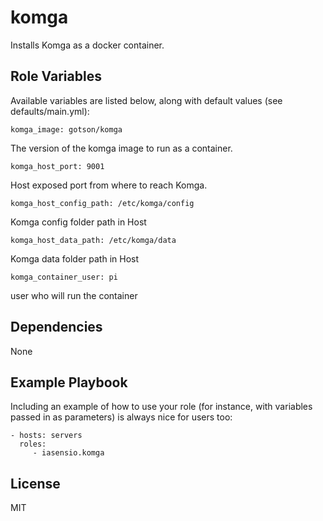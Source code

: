 komga
=========

Installs Komga as a docker container.


Role Variables
--------------

Available variables are listed below, along with default values (see defaults/main.yml):

```
komga_image: gotson/komga
```
The version of the komga image to run as a container.

```
komga_host_port: 9001
```
Host exposed port from where to reach Komga.

```
komga_host_config_path: /etc/komga/config
```
Komga config folder path in Host

```
komga_host_data_path: /etc/komga/data
```
Komga data folder path in Host

```
komga_container_user: pi
```
user who will run the container


Dependencies
------------

None

Example Playbook
----------------

Including an example of how to use your role (for instance, with variables passed in as parameters) is always nice for users too:

    - hosts: servers
      roles:
         - iasensio.komga

License
-------

MIT


